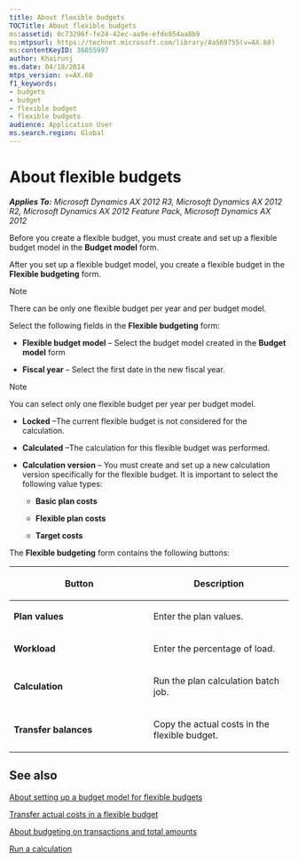 ```yaml
---
title: About flexible budgets
TOCTitle: About flexible budgets
ms:assetid: 0c73296f-fe24-42ec-aa9e-efde854aa8b9
ms:mtpsurl: https://technet.microsoft.com/library/Aa569755(v=AX.60)
ms:contentKeyID: 36055997
author: Khairunj
ms.date: 04/18/2014
mtps_version: v=AX.60
f1_keywords:
- budgets
- budget
- flexible budget
- flexible budgets
audience: Application User
ms.search.region: Global
---
```


# About flexible budgets 


_**Applies To:** Microsoft Dynamics AX 2012 R3, Microsoft Dynamics AX 2012 R2, Microsoft Dynamics AX 2012 Feature Pack, Microsoft Dynamics AX 2012_

Before you create a flexible budget, you must create and set up a flexible budget model in the **Budget model** form.

After you set up a flexible budget model, you create a flexible budget in the **Flexible budgeting** form.


> [!NOTE]
> <P>There can be only one flexible budget per year and per budget model.</P>



Select the following fields in the **Flexible budgeting** form:

  - **Flexible budget model** – Select the budget model created in the **Budget model** form

  - **Fiscal year** – Select the first date in the new fiscal year.


> [!NOTE]
> <P>You can select only one flexible budget per year per budget model.</P>



  - **Locked** –The current flexible budget is not considered for the calculation.

  - **Calculated** –The calculation for this flexible budget was performed.

  - **Calculation version** – You must create and set up a new calculation version specifically for the flexible budget. It is important to select the following value types:
    
      - **Basic plan costs**
    
      - **Flexible plan costs**
    
      - **Target costs**

The **Flexible budgeting** form contains the following buttons:

<table>
<colgroup>
<col style="width: 50%" />
<col style="width: 50%" />
</colgroup>
<thead>
<tr class="header">
<th><p>Button</p></th>
<th><p>Description</p></th>
</tr>
</thead>
<tbody>
<tr class="odd">
<td><p><strong>Plan values</strong></p></td>
<td><p>Enter the plan values.</p></td>
</tr>
<tr class="even">
<td><p><strong>Workload</strong></p></td>
<td><p>Enter the percentage of load.</p></td>
</tr>
<tr class="odd">
<td><p><strong>Calculation</strong></p></td>
<td><p>Run the plan calculation batch job.</p></td>
</tr>
<tr class="even">
<td><p><strong>Transfer balances</strong></p></td>
<td><p>Copy the actual costs in the flexible budget.</p></td>
</tr>
</tbody>
</table>


## See also

[About setting up a budget model for flexible budgets](about-setting-up-a-budget-model-for-flexible-budgets.md)

[Transfer actual costs in a flexible budget](transfer-actual-costs-in-a-flexible-budget.md)

[About budgeting on transactions and total amounts](about-budgeting-on-transactions-and-total-amounts.md)

[Run a calculation](run-a-calculation.md)

  


